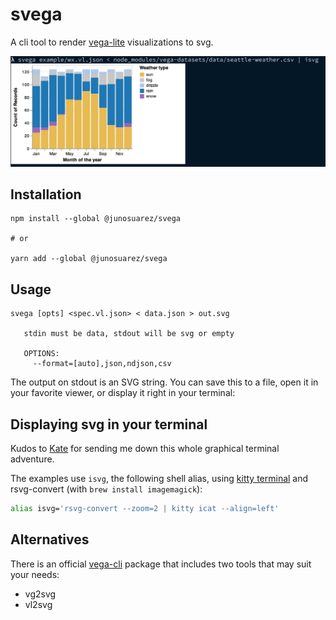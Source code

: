 # svega

A cli tool to render [vega-lite](https://vega.github.io/vega-lite) visualizations to svg.

![](example/example.png)

## Installation

```
npm install --global @junosuarez/svega

# or

yarn add --global @junosuarez/svega
```

## Usage

```
svega [opts] <spec.vl.json> < data.json > out.svg

   stdin must be data, stdout will be svg or empty

   OPTIONS:
     --format=[auto],json,ndjson,csv
```

The output on stdout is an SVG string. You can save this to a file, open it in your favorite viewer, or display it right in your terminal:

## Displaying svg in your terminal

Kudos to [Kate](https://twitter.com/thingskatedid/status/1316074032379248640) for sending me down this whole graphical terminal adventure.

The examples use `isvg`, the following shell alias, using [kitty terminal](https://sw.kovidgoyal.net/kitty/kittens/icat.html) and rsvg-convert (with `brew install imagemagick`):

```sh
alias isvg='rsvg-convert --zoom=2 | kitty icat --align=left'
```

## Alternatives

There is an official [vega-cli](https://github.com/vega/vega/tree/master/packages/vega-cli) package that includes two tools that may suit your needs:

- vg2svg
- vl2svg
